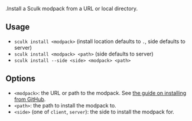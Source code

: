 .Install a Sculk modpack from a URL or local directory.

## Usage

- `sculk install <modpack>` (install location defaults to `.`, side defaults to
  server)
- `sculk install <modpack> <path>` (side defaults to server)
- `sculk install --side <side> <modpack> <path>`

## Options

- `<modpack>`: the URL or path to the modpack. See
  [the guide on installing from GitHub](../guides/installing-from-github.md).
- `<path>`: the path to install the modpack to.
- `<side>` (one of `client`, `server`): the side to install the modpack for.
